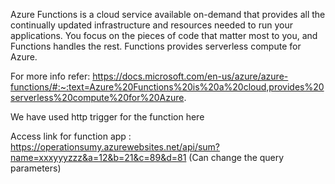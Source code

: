 Azure Functions is a cloud service available on-demand that provides all the continually updated infrastructure and resources needed to run your applications. You focus on the pieces of code that matter most to you, and Functions handles the rest. Functions provides serverless compute for Azure.

For more info refer: https://docs.microsoft.com/en-us/azure/azure-functions/#:~:text=Azure%20Functions%20is%20a%20cloud,provides%20serverless%20compute%20for%20Azure.


We have used http trigger for the function here

Access link for function app : https://operationsumy.azurewebsites.net/api/sum?name=xxxyyyzzz&a=12&b=21&c=89&d=81  (Can change the query parameters)

